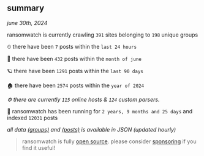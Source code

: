 
## summary
_june 30th, 2024_

ransomwatch is currently crawling `391` sites belonging to `198` unique groups

⏲ there have been `7` posts within the `last 24 hours`

🦈 there have been `432` posts within the `month of june`

🪐 there have been `1291` posts within the `last 90 days`

🏚 there have been `2574` posts within the `year of 2024`

_⚙️ there are currently `115` online hosts & `124` custom parsers._

🦕 ransomwatch has been running for `2 years, 9 months and 25 days` and indexed `12031` posts

_all data  [(groups)](http://ransomwhat.telemetry.ltd/groups) and [(posts)](http://ransomwhat.telemetry.ltd/posts) is available in JSON (updated hourly)_

> ransomwatch is fully [open source](https://github.com/joshhighet/ransomwatch#ransomwatch--). please consider [sponsoring](https://github.com/sponsors/joshhighet) if you find it useful!
